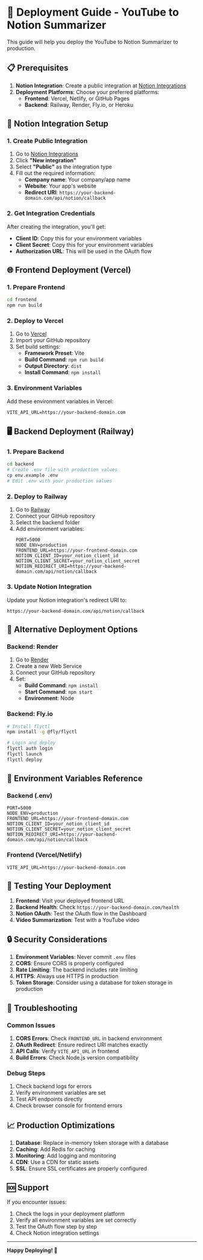 # 🚀 Deployment Guide - YouTube to Notion Summarizer

This guide will help you deploy the YouTube to Notion Summarizer to production.

## 📋 Prerequisites

1. **Notion Integration**: Create a public integration at [Notion Integrations](https://www.notion.so/my-integrations)
2. **Deployment Platforms**: Choose your preferred platforms:
   - **Frontend**: Vercel, Netlify, or GitHub Pages
   - **Backend**: Railway, Render, Fly.io, or Heroku

## 🔧 Notion Integration Setup

### 1. Create Public Integration

1. Go to [Notion Integrations](https://www.notion.so/my-integrations)
2. Click **"New integration"**
3. Select **"Public"** as the integration type
4. Fill out the required information:
   - **Company name**: Your company/app name
   - **Website**: Your app's website
   - **Redirect URI**: `https://your-backend-domain.com/api/notion/callback`

### 2. Get Integration Credentials

After creating the integration, you'll get:
- **Client ID**: Copy this for your environment variables
- **Client Secret**: Copy this for your environment variables
- **Authorization URL**: This will be used in the OAuth flow

## 🌐 Frontend Deployment (Vercel)

### 1. Prepare Frontend

```bash
cd frontend
npm run build
```

### 2. Deploy to Vercel

1. Go to [Vercel](https://vercel.com)
2. Import your GitHub repository
3. Set build settings:
   - **Framework Preset**: Vite
   - **Build Command**: `npm run build`
   - **Output Directory**: `dist`
   - **Install Command**: `npm install`

### 3. Environment Variables

Add these environment variables in Vercel:
```
VITE_API_URL=https://your-backend-domain.com
```

## 🖥️ Backend Deployment (Railway)

### 1. Prepare Backend

```bash
cd backend
# Create .env file with production values
cp env.example .env
# Edit .env with your production values
```

### 2. Deploy to Railway

1. Go to [Railway](https://railway.app)
2. Connect your GitHub repository
3. Select the backend folder
4. Add environment variables:
   ```
   PORT=5000
   NODE_ENV=production
   FRONTEND_URL=https://your-frontend-domain.com
   NOTION_CLIENT_ID=your_notion_client_id
   NOTION_CLIENT_SECRET=your_notion_client_secret
   NOTION_REDIRECT_URI=https://your-backend-domain.com/api/notion/callback
   ```

### 3. Update Notion Integration

Update your Notion integration's redirect URI to:
```
https://your-backend-domain.com/api/notion/callback
```

## 🔄 Alternative Deployment Options

### Backend: Render

1. Go to [Render](https://render.com)
2. Create a new Web Service
3. Connect your GitHub repository
4. Set:
   - **Build Command**: `npm install`
   - **Start Command**: `npm start`
   - **Environment**: Node

### Backend: Fly.io

```bash
# Install flyctl
npm install -g @fly/flyctl

# Login and deploy
flyctl auth login
flyctl launch
flyctl deploy
```

## 🔧 Environment Variables Reference

### Backend (.env)
```env
PORT=5000
NODE_ENV=production
FRONTEND_URL=https://your-frontend-domain.com
NOTION_CLIENT_ID=your_notion_client_id
NOTION_CLIENT_SECRET=your_notion_client_secret
NOTION_REDIRECT_URI=https://your-backend-domain.com/api/notion/callback
```

### Frontend (Vercel/Netlify)
```env
VITE_API_URL=https://your-backend-domain.com
```

## 🧪 Testing Your Deployment

1. **Frontend**: Visit your deployed frontend URL
2. **Backend Health**: Check `https://your-backend-domain.com/health`
3. **Notion OAuth**: Test the OAuth flow in the Dashboard
4. **Video Summarization**: Test with a YouTube video

## 🔒 Security Considerations

1. **Environment Variables**: Never commit `.env` files
2. **CORS**: Ensure CORS is properly configured
3. **Rate Limiting**: The backend includes rate limiting
4. **HTTPS**: Always use HTTPS in production
5. **Token Storage**: Consider using a database for token storage in production

## 🐛 Troubleshooting

### Common Issues

1. **CORS Errors**: Check `FRONTEND_URL` in backend environment
2. **OAuth Redirect**: Ensure redirect URI matches exactly
3. **API Calls**: Verify `VITE_API_URL` in frontend
4. **Build Errors**: Check Node.js version compatibility

### Debug Steps

1. Check backend logs for errors
2. Verify environment variables are set
3. Test API endpoints directly
4. Check browser console for frontend errors

## 📈 Production Optimizations

1. **Database**: Replace in-memory token storage with a database
2. **Caching**: Add Redis for caching
3. **Monitoring**: Add logging and monitoring
4. **CDN**: Use a CDN for static assets
5. **SSL**: Ensure SSL certificates are properly configured

## 🆘 Support

If you encounter issues:
1. Check the logs in your deployment platform
2. Verify all environment variables are set correctly
3. Test the OAuth flow step by step
4. Check Notion integration settings

---

**Happy Deploying! 🎉**
